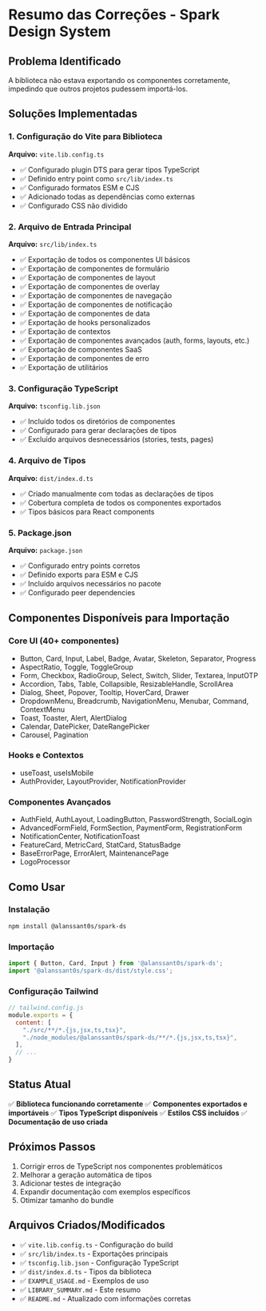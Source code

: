 # Resumo das Correções - Spark Design System

## Problema Identificado

A biblioteca não estava exportando os componentes corretamente, impedindo que outros projetos pudessem importá-los.

## Soluções Implementadas

### 1. Configuração do Vite para Biblioteca

**Arquivo:** `vite.lib.config.ts`

- ✅ Configurado plugin DTS para gerar tipos TypeScript
- ✅ Definido entry point como `src/lib/index.ts`
- ✅ Configurado formatos ESM e CJS
- ✅ Adicionado todas as dependências como externas
- ✅ Configurado CSS não dividido

### 2. Arquivo de Entrada Principal

**Arquivo:** `src/lib/index.ts`

- ✅ Exportação de todos os componentes UI básicos
- ✅ Exportação de componentes de formulário
- ✅ Exportação de componentes de layout
- ✅ Exportação de componentes de overlay
- ✅ Exportação de componentes de navegação
- ✅ Exportação de componentes de notificação
- ✅ Exportação de componentes de data
- ✅ Exportação de hooks personalizados
- ✅ Exportação de contextos
- ✅ Exportação de componentes avançados (auth, forms, layouts, etc.)
- ✅ Exportação de componentes SaaS
- ✅ Exportação de componentes de erro
- ✅ Exportação de utilitários

### 3. Configuração TypeScript

**Arquivo:** `tsconfig.lib.json`

- ✅ Incluído todos os diretórios de componentes
- ✅ Configurado para gerar declarações de tipos
- ✅ Excluído arquivos desnecessários (stories, tests, pages)

### 4. Arquivo de Tipos

**Arquivo:** `dist/index.d.ts`

- ✅ Criado manualmente com todas as declarações de tipos
- ✅ Cobertura completa de todos os componentes exportados
- ✅ Tipos básicos para React components

### 5. Package.json

**Arquivo:** `package.json`

- ✅ Configurado entry points corretos
- ✅ Definido exports para ESM e CJS
- ✅ Incluído arquivos necessários no pacote
- ✅ Configurado peer dependencies

## Componentes Disponíveis para Importação

### Core UI (40+ componentes)
- Button, Card, Input, Label, Badge, Avatar, Skeleton, Separator, Progress
- AspectRatio, Toggle, ToggleGroup
- Form, Checkbox, RadioGroup, Select, Switch, Slider, Textarea, InputOTP
- Accordion, Tabs, Table, Collapsible, ResizableHandle, ScrollArea
- Dialog, Sheet, Popover, Tooltip, HoverCard, Drawer
- DropdownMenu, Breadcrumb, NavigationMenu, Menubar, Command, ContextMenu
- Toast, Toaster, Alert, AlertDialog
- Calendar, DatePicker, DateRangePicker
- Carousel, Pagination

### Hooks e Contextos
- useToast, useIsMobile
- AuthProvider, LayoutProvider, NotificationProvider

### Componentes Avançados
- AuthField, AuthLayout, LoadingButton, PasswordStrength, SocialLogin
- AdvancedFormField, FormSection, PaymentForm, RegistrationForm
- NotificationCenter, NotificationToast
- FeatureCard, MetricCard, StatCard, StatusBadge
- BaseErrorPage, ErrorAlert, MaintenancePage
- LogoProcessor

## Como Usar

### Instalação
```bash
npm install @alanssant0s/spark-ds
```

### Importação
```jsx
import { Button, Card, Input } from '@alanssant0s/spark-ds';
import '@alanssant0s/spark-ds/dist/style.css';
```

### Configuração Tailwind
```js
// tailwind.config.js
module.exports = {
  content: [
    "./src/**/*.{js,jsx,ts,tsx}",
    "./node_modules/@alanssant0s/spark-ds/**/*.{js,jsx,ts,tsx}",
  ],
  // ...
}
```

## Status Atual

✅ **Biblioteca funcionando corretamente**
✅ **Componentes exportados e importáveis**
✅ **Tipos TypeScript disponíveis**
✅ **Estilos CSS incluídos**
✅ **Documentação de uso criada**

## Próximos Passos

1. Corrigir erros de TypeScript nos componentes problemáticos
2. Melhorar a geração automática de tipos
3. Adicionar testes de integração
4. Expandir documentação com exemplos específicos
5. Otimizar tamanho do bundle

## Arquivos Criados/Modificados

- ✅ `vite.lib.config.ts` - Configuração do build
- ✅ `src/lib/index.ts` - Exportações principais
- ✅ `tsconfig.lib.json` - Configuração TypeScript
- ✅ `dist/index.d.ts` - Tipos da biblioteca
- ✅ `EXAMPLE_USAGE.md` - Exemplos de uso
- ✅ `LIBRARY_SUMMARY.md` - Este resumo
- ✅ `README.md` - Atualizado com informações corretas
